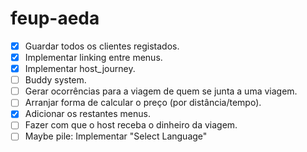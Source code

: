 # feup-aeda
* [x] Guardar todos os clientes registados.
* [x] Implementar linking entre menus.
* [x] Implementar host_journey.
* [ ] Buddy system.
* [ ] Gerar ocorrências para a viagem de quem se junta a uma viagem.
* [ ] Arranjar forma de calcular o preço (por distância/tempo).
* [x] Adicionar os restantes menus.
* [ ] Fazer com que o host receba o dinheiro da viagem.
* [ ] Maybe pile: Implementar "Select Language"
